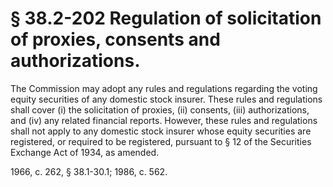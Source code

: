 # § 38.2-202 Regulation of solicitation of proxies, consents and authorizations.

<p>The Commission may adopt any rules and regulations regarding the voting equity securities of any domestic stock insurer. These rules and regulations shall cover (i) the solicitation of proxies, (ii) consents, (iii) authorizations, and (iv) any related financial reports. However, these rules and regulations shall not apply to any domestic stock insurer whose equity securities are registered, or required to be registered, pursuant to § 12 of the Securities Exchange Act of 1934, as amended.</p><p>1966, c. 262, § 38.1-30.1; 1986, c. 562.</p>
